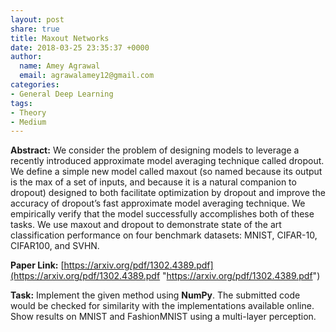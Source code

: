 ```yaml
---
layout: post
share: true
title: Maxout Networks
date: 2018-03-25 23:35:37 +0000
author:
  name: Amey Agrawal
  email: agrawalamey12@gmail.com
categories:
- General Deep Learning
tags:
- Theory
- Medium
---
```

**Abstract:** We consider the problem of designing models to leverage a recently introduced approximate model averaging technique called dropout. We define a simple new model called maxout (so named because its output is the max of a set of inputs, and because it is a natural companion to dropout) designed to both facilitate optimization by dropout and improve the accuracy of dropout’s fast approximate model averaging technique. We empirically verify that the model successfully accomplishes both of these tasks. We use maxout and dropout to demonstrate state of the art classification performance on four benchmark datasets: MNIST, CIFAR-10, CIFAR100, and SVHN.

**Paper Link:** [https://arxiv.org/pdf/1302.4389.pdf](https://arxiv.org/pdf/1302.4389.pdf "https://arxiv.org/pdf/1302.4389.pdf")

**Task:** Implement the given method using **NumPy**. The submitted code would be checked for similarity with the implementations available online. Show results on MNIST and FashionMNIST using a multi-layer perception.